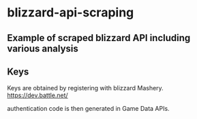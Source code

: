 # blizzard-api-scraping

## Example of scraped blizzard API including various analysis

## Keys

Keys are obtained by registering with blizzard Mashery.
https://dev.battle.net/

authentication code is then generated in Game Data APIs.


